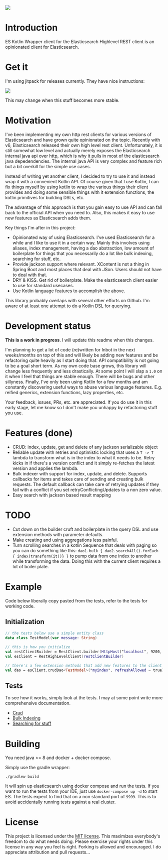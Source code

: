 [![](https://jitpack.io/v/jillesvangurp/es-kotlin-wrapper-client.svg)](https://jitpack.io/#jillesvangurp/es-kotlin-wrapper-client)


# Introduction

ES Kotlin Wrapper client for the Elasticsearch Highlevel REST client is an opinionated client for Elasticsearch.

# Get it

I'm using jitpack for releases currently. They have nice instructions:

[![](https://jitpack.io/v/jillesvangurp/es-kotlin-wrapper-client.svg)](https://jitpack.io/#jillesvangurp/es-kotlin-wrapper-client)

This may change when this stuff becomes more stable.

# Motivation

I've been implementing my own http rest clients for various versions of Elasticsearch and have grown quite opinionated on the topic. Recently with v6, Elasticsearch released their own high level rest client. Unfortunately, it is still somewhat low level and actually merely exposes the Elasticsearch internal java api over http, which is why it pulls in most of the elasticsearch java depedendencies. The internal java API is very complex and feature rich but a bit overkill for the simple use cases.

Instead of writing yet another client, I decided to try to use it and instead wrap it with a convenient Kotlin API. Of course given that I use Kotlin, I can fix things myself by using kotlin to wrap the various things their client provides and doing some sensible things with it extension functions, the kotlin primitives for building DSLs, etc.

The advantage of this approach is that you gain easy to use API and can fall back to the official API when you need to. Also, this makes it easy to use new features as Elasticsearch adds them.

Key things I'm after in this project:

- Opinionated way of using Elasticsearch. I've used Elasticsearch for a while and I like to use it in a certain way. Mainly this involves using aliases, index management, having a dao abstraction, low amount of boilerplate for things that you necessarily do a lot like bulk indexing, searching for stuff, etc.
- Provide jackson support where relevant. XContent is not a thing in Spring Boot and most places that deal with JSon. Users should not have to deal with that.
- DRY & KISS. Get rid of boilerplate. Make the elasticsearch client easier to use for standard usecases.
- Use Kotlin language features to accomplish the above.

This library probably overlaps with several other efforts on Github. I'm aware of at least one attempt to do a Kotlin DSL for querying.

# Development status

**This is a work in progress**. I will update this readme when this changes. 

I'm planning to get a lot of code (re)written for Inbot in the next weeks/months on top of this and will likely be adding new features and be refactoring quite heavily as I start doing that. API compatibility is not going to be a goal short term. As my own code base grows, this library will change less frequently and less drastically. At some point I will slap a `1.0` on it when I feel that things are stable enough. There will be bugs and other sillyness. Finally, I've only been using Kotlin for a few months and am constantly discovering useful ways to abuse various language features. E.g. reified generics, extension functions, lazy properties, etc.

Your feedback, issues, PRs, etc. are appreciated. If you do use it in this early stage, let me know so I don't make you unhappy by refactoring stuff you use.

# Features (done)

- CRUD: index, update, get and delete of any jackson serializable object
- Reliable update with retries and optimistic locking that uses a `T -> T` lambda to transform what is in the index to what it needs to be. Retry kicks in if there's a version conflict and it simply re-fetches the latest version and applies the lambda.
- Bulk indexer with support for index, update, and delete. Supports callbacks for items and takes care of sending and creating bulk requests. The default callback can take care of retrying updates if they fail with a conflict if you set retryConflictingUpdates to a non zero value.
- Easy search with jackson based result mapping

# TODO

- Cut down on the builder cruft and boilerplate in the query DSL and use extension methods with parameter defaults.
- Make creating and using aggregations less painful. 
- Turn scrolling searches in a kotlin Sequence that deals with paging so you can do something like this: `dao1.bulk { dao2.searchAll().forEach { index(transform(it))} }` to pump data from one index to another while transforming the data. Doing this with the current client requires a lot of boiler plate. 


# Example 

Code below liberally copy pasted from the tests, refer to the tests for working code.

## Initialization

```kotlin
// the tests below use a simple entity class
data class TestModel(var message: String)

// this is how you initialize 
val restClientBuilder = RestClient.builder(HttpHost("localhost", 9200, "http"))
val esClient = RestHighLevelClient(restClientBuilder)

// there's a few extension methods that add new features to the client and elsewhere
val dao = esClient.crudDao<TestModel>("myindex", refreshAllowed = true)
```

## Tests

To see how it works, simply look at the tests. I may at some point write more comprehensive documentation.   

- [Crud](https://github.com/jillesvangurp/es-kotlin-wrapper-client/blob/master/src/test/kotlin/io/inbot/search/escrud/ElasticSearchCrudServiceTests.kt)
- [Bulk Indexing](https://github.com/jillesvangurp/es-kotlin-wrapper-client/blob/master/src/test/kotlin/io/inbot/search/escrud/BulkIndexerTest.kt)
- [Searching for stuff](https://github.com/jillesvangurp/es-kotlin-wrapper-client/blob/master/src/test/kotlin/io/inbot/search/escrud/SearchTest.kt) 


# Building

You need java >= 8  and docker + docker compose.

Simply use the gradle wrapper:

```
./gradlew build
```

It will spin up elasticsearch using docker compose and run the tests. If you want to run the tests from your IDE, just use `docker-compose up -d` to start ES. The tests expect to find that on a non standard port of `9999`. This is to avoid accidentally running tests against a real cluster.

# License

This project is licensed under the [MIT license](LICENSE). This maximizes everybody's freedom to do what needs doing. Please exercise your rights under this license in any way you feel is right. Forking is allowed and encouraged. I do appreciate attribution and pull requests...
